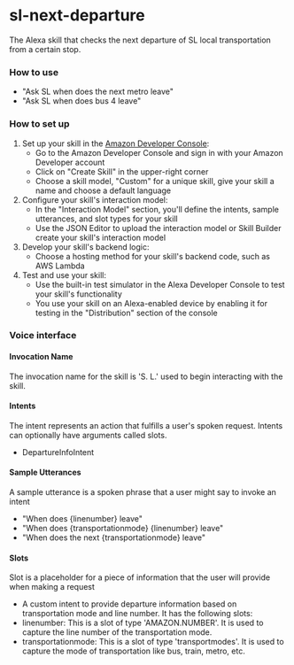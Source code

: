 # sl-next-departure
The Alexa skill that checks the next departure of SL local transportation from a certain stop.

### How to use
* "Ask SL when does the next metro leave"
* "Ask SL when does bus 4 leave"

### How to set up
1. Set up your skill in the [Amazon Developer Console](https://developer.amazon.com/alexa):
   * Go to the Amazon Developer Console and sign in with your Amazon Developer account
   * Click on "Create Skill" in the upper-right corner
   * Choose a skill model, "Custom" for a unique skill, give your skill a name and choose a default language
2. Configure your skill's interaction model:
   * In the "Interaction Model" section, you'll define the intents, sample utterances, and slot types for your skill
   * Use the JSON Editor to upload the interaction model or Skill Builder create your skill's interaction model
3. Develop your skill's backend logic:
   * Choose a hosting method for your skill's backend code, such as AWS Lambda
4. Test and use your skill:
   * Use the built-in test simulator in the Alexa Developer Console to test your skill's functionality
   * You use your skill on an Alexa-enabled device by enabling it for testing in the "Distribution" section of the console

### Voice interface

#### Invocation Name
The invocation name for the skill is 'S. L.' used to begin interacting with the skill.

#### Intents
The intent represents an action that fulfills a user's spoken request. Intents can optionally have arguments called slots.
* DepartureInfoIntent

#### Sample Utterances
A sample utterance is a spoken phrase that a user might say to invoke an intent 

* "When does {linenumber} leave"
* "When does {transportationmode} {linenumber} leave"
* "When does the next {transportationmode} leave"

#### Slots
Slot is a placeholder for a piece of information that the user will provide when making a request

* A custom intent to provide departure information based on transportation mode and line number. It has the following slots:
* linenumber: This is a slot of type 'AMAZON.NUMBER'. It is used to capture the line number of the transportation mode.
* transportationmode: This is a slot of type 'transportmodes'. It is used to capture the mode of transportation like bus, train, metro, etc.
